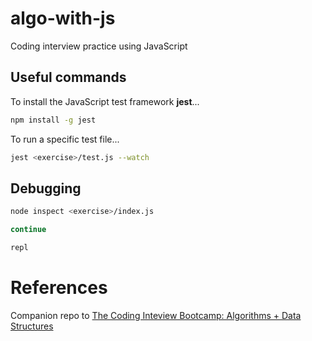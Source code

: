 # algo-with-js

Coding interview practice using JavaScript

## Useful commands

To install the JavaScript test framework **jest**...

```bash
npm install -g jest
```

To run a specific test file...

```bash
jest <exercise>/test.js --watch
```

## Debugging

```bash
node inspect <exercise>/index.js
```

```bash
continue
```

```bash
repl
```

# References

Companion repo to [The Coding Inteview Bootcamp: Algorithms + Data Structures](https://www.udemy.com/course/coding-interview-bootcamp-algorithms-and-data-structure/)
